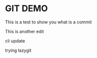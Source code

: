 # GIT DEMO

This is a test to show you what is a commit

This is another edit

cli update

trying lazygit

